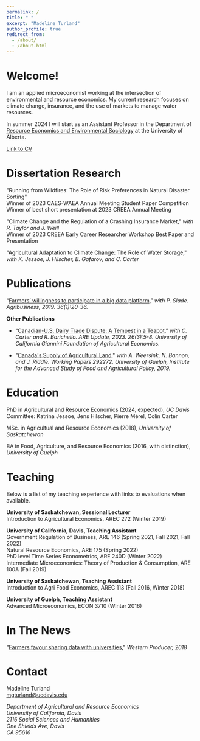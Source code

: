 ```yaml
---
permalink: /
title: " "
excerpt: "Madeline Turland"
author_profile: true
redirect_from: 
  - /about/
  - /about.html
---
```


Welcome!
======
I am an applied microeconomist working at the intersection of environmental and resource economics. My current research focuses on climate change, insurance, and the use of markets to manage water resources. 

In summer 2024 I will start as an Assistant Professor in the Department of [Resource Economics and Environmental Sociology](https://www.ualberta.ca/resource-economics-environmental-sociology/index.html) at the University of Alberta. 


[Link to CV](http://mgturland.github.io/files/MT_cv.pdf)



Dissertation Research
======
"Running from Wildfires: The Role of Risk Preferences in Natural Disaster Sorting" <br />
Winner of 2023 CAES-WAEA Annual Meeting Student Paper Competition <br />
Winner of best short presentation at 2023 CREEA Annual Meeting

"Climate Change and the Regulation of a Crashing Insurance Market," *with R. Taylor and J. Weill* <br />
Winner of 2023 CREEA Early Career Researcher Workshop Best Paper and Presentation 

"Agricultural Adaptation to Climate Change: The Role of Water Storage," *with K. Jessoe, J. Hilscher, B. Gafarov, and C. Carter*


Publications
======
“[Farmers’ willingness to participate in a big data platform](http://mgturland.github.io/files/Publication1.pdf),” *with P. Slade. Agribusiness, 2019. 36(1):20-36.*

**Other Publications**
  - “[Canadian-U.S. Dairy Trade Dispute: A Tempest in a Teapot](http://mgturland.github.io/files/AREUpdate.pdf),” *with C. Carter and R. Barichello. ARE Update, 2023. 26(3):5-8. University of California Giannini Foundation of Agricultural Economics.*

  - "[Canada's Supply of Agricultural Land](http://mgturland.github.io/files/AgriculturalLand.pdf)," *with A. Weersink, N. Bannon, and J. Riddle. Working Papers 292272, University of Guelph, Institute for the Advanced Study of Food and Agricultural Policy, 2019.*

Education
======
PhD in Agricultural and Resource Economics (2024, expected), *UC Davis* <br />
Committee: Katrina Jessoe, Jens Hilscher, Pierre Mérel, Colin Carter

MSc. in Agricultual and Resource Economics (2018), *University of Saskatchewan*

BA in Food, Agriculture, and Resource Economics (2016, with distinction), *University of Guelph*

Teaching
======
Below is a list of my teaching experience with links to evaluations when available. 

**University of Saskatchewan, Sessional Lecturer<br />**
Introduction to Agricultural Economics, AREC 272 (Winter 2019)<br />

**University of California, Davis, Teaching Assistant<br />**
Government Regulation of Business, ARE 146 (Spring 2021, Fall 2021, Fall 2022) <br />
Natural Resource Economics, ARE 175 (Spring 2022)  <br />
PhD level Time Series Econometrics, ARE 240D (Winter 2022) <br />
Intermediate Microeconomics: Theory of Production & Consumption, ARE 100A (Fall 2019)  <br />

**University of Saskatchewan, Teaching Assistant<br />**
Introduction to Agri Food Economics, AREC 113 (Fall 2016, Winter 2018)<br />

**University of Guelph, Teaching Assistant<br />**
Advanced Microeconomics, ECON 3710 (Winter 2016)<br />

In The News
======
"[Farmers favour sharing data with universities](https://www.producer.com/news/farmers-favour-sharing-data-with-universities/)," *Western Producer, 2018*


Contact
======

Madeline Turland<br />
mgturland@ucdavis.edu<br />


  
<address>
Department of Agricultural and Resource Economics<br />
University of California, Davis<br />
2116 Social Sciences and Humanities<br />
One Shields Ave, Davis<br />
CA 95616
 </address>
